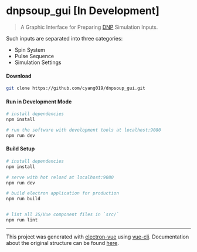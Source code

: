 # dnpsoup_gui [In Development]

> A Graphic Interface for Preparing [DNP](https://en.wikipedia.org/wiki/Dynamic_nuclear_polarization) Simulation Inputs.

Such inputs are separated into three categories:
  - Spin System
  - Pulse Sequence
  - Simulation Settings
  
  
#### Download

```bash
git clone https://github.com/cyang019/dnpsoup_gui.git
```


#### Run in Development Mode

```bash
# install dependencies
npm install

# run the software with development tools at localhost:9080
npm run dev
```

#### Build Setup

``` bash
# install dependencies
npm install

# serve with hot reload at localhost:9080
npm run dev

# build electron application for production
npm run build


# lint all JS/Vue component files in `src/`
npm run lint

```

---

This project was generated with [electron-vue](https://github.com/SimulatedGREG/electron-vue) using [vue-cli](https://github.com/vuejs/vue-cli). Documentation about the original structure can be found [here](https://simulatedgreg.gitbooks.io/electron-vue/content/index.html).
